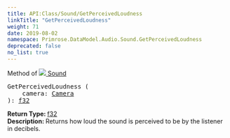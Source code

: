 ```yaml
---
title: API:Class/Sound/GetPerceivedLoudness
linkTitle: "GetPerceivedLoudness"
weight: 71
date: 2019-08-02
namespace: Primrose.DataModel.Audio.Sound.GetPerceivedLoudness
deprecated: false
no_list: true
---
```

Method of <a href="/docs/api-reference/Class/Sound"><img src="/icons/silk/sound.png"/>&nbsp;Sound</a>
<pre class="method-declaration">
GetPerceivedLoudness (
    camera: <a class="type" href="/docs/api-reference/Class/Camera">Camera</a>
): <a class="type" href="/docs/api-reference/System/Primitives#single">f32</a></pre>
<b>Return Type: </b>
<a class="type" href="/docs/api-reference/System/Primitives#single">f32</a>
<br/>
<b>Description: </b>
Returns how loud the sound is perceived to be by the listener in decibels.

